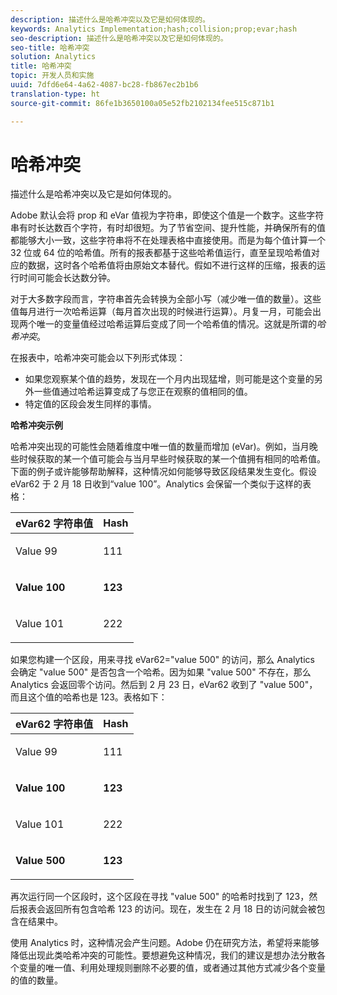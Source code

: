 ```yaml
---
description: 描述什么是哈希冲突以及它是如何体现的。
keywords: Analytics Implementation;hash;collision;prop;evar;hash
seo-description: 描述什么是哈希冲突以及它是如何体现的。
seo-title: 哈希冲突
solution: Analytics
title: 哈希冲突
topic: 开发人员和实施
uuid: 7dfd6e64-4a62-4087-bc28-fb867ec2b1b6
translation-type: ht
source-git-commit: 86fe1b3650100a05e52fb2102134fee515c871b1

---
```



# 哈希冲突

描述什么是哈希冲突以及它是如何体现的。

Adobe 默认会将 prop 和 eVar 值视为字符串，即使这个值是一个数字。这些字符串有时长达数百个字符，有时却很短。为了节省空间、提升性能，并确保所有的值都能够大小一致，这些字符串将不在处理表格中直接使用。而是为每个值计算一个 32 位或 64 位的哈希值。所有的报表都基于这些哈希值运行，直至呈现哈希值对应的数据，这时各个哈希值将由原始文本替代。假如不进行这样的压缩，报表的运行时间可能会长达数分钟。

对于大多数字段而言，字符串首先会转换为全部小写（减少唯一值的数量）。这些值每月进行一次哈希运算（每月首次出现的时候进行运算）。月复一月，可能会出现两个唯一的变量值经过哈希运算后变成了同一个哈希值的情况。这就是所谓的&#x200B;*哈希冲突*。

在报表中，哈希冲突可能会以下列形式体现：

* 如果您观察某个值的趋势，发现在一个月内出现猛增，则可能是这个变量的另外一些值通过哈希运算变成了与您正在观察的值相同的值。
* 特定值的区段会发生同样的事情。

<p class="head"> <b>哈希冲突示例</b> </p>

哈希冲突出现的可能性会随着维度中唯一值的数量而增加 (eVar)。例如，当月晚些时候获取的某一个值可能会与当月早些时候获取的某一个值拥有相同的哈希值。下面的例子或许能够帮助解释，这种情况如何能够导致区段结果发生变化。假设 eVar62 于 2 月 18 日收到“value 100”。Analytics 会保留一个类似于这样的表格：

<table id="table_6A49D1D5932E485DB2083154897E5074"> 
 <thead> 
  <tr> 
   <th colname="col1" class="entry"> eVar62 字符串值 </th> 
   <th colname="col2" class="entry"> Hash </th> 
  </tr> 
 </thead>
 <tbody> 
  <tr> 
   <td colname="col1"> <p> Value 99 </p> </td> 
   <td colname="col2"> <p> 111 </p> </td> 
  </tr> 
  <tr> 
   <td colname="col1"> <p> <b> Value 100</b> </p> </td> 
   <td colname="col2"> <p> <b> 123</b> </p> </td> 
  </tr> 
  <tr> 
   <td colname="col1"> <p> Value 101 </p> </td> 
   <td colname="col2"> <p> 222 </p> </td> 
  </tr> 
 </tbody> 
</table>

如果您构建一个区段，用来寻找 eVar62="value 500" 的访问，那么 Analytics 会确定 "value 500" 是否包含一个哈希。因为如果 "value 500" 不存在，那么 Analytics 会返回零个访问。然后到 2 月 23 日，eVar62 收到了 "value 500"，而且这个值的哈希也是 123。表格如下：

<table id="table_5FCF0BCDA5E740CCA266A822D9084C49"> 
 <thead> 
  <tr> 
   <th colname="col1" class="entry"> eVar62 字符串值 </th> 
   <th colname="col2" class="entry"> Hash </th> 
  </tr> 
 </thead>
 <tbody> 
  <tr> 
   <td colname="col1"> <p> Value 99 </p> </td> 
   <td colname="col2"> <p> 111 </p> </td> 
  </tr> 
  <tr> 
   <td colname="col1"> <p> <b> Value 100</b> </p> </td> 
   <td colname="col2"> <p> <b> 123</b> </p> </td> 
  </tr> 
  <tr> 
   <td colname="col1"> <p> Value 101 </p> </td> 
   <td colname="col2"> <p> 222 </p> </td> 
  </tr> 
  <tr> 
   <td colname="col1"> <p> <b> Value 500</b> </p> </td> 
   <td colname="col2"> <p> <b> 123</b> </p> </td> 
  </tr> 
 </tbody> 
</table>

再次运行同一个区段时，这个区段在寻找 "value 500" 的哈希时找到了 123，然后报表会返回所有包含哈希 123 的访问。现在，发生在 2 月 18 日的访问就会被包含在结果中。

使用 Analytics 时，这种情况会产生问题。Adobe 仍在研究方法，希望将来能够降低出现此类哈希冲突的可能性。要想避免这种情况，我们的建议是想办法分散各个变量的唯一值、利用处理规则删除不必要的值，或者通过其他方式减少各个变量的值的数量。
